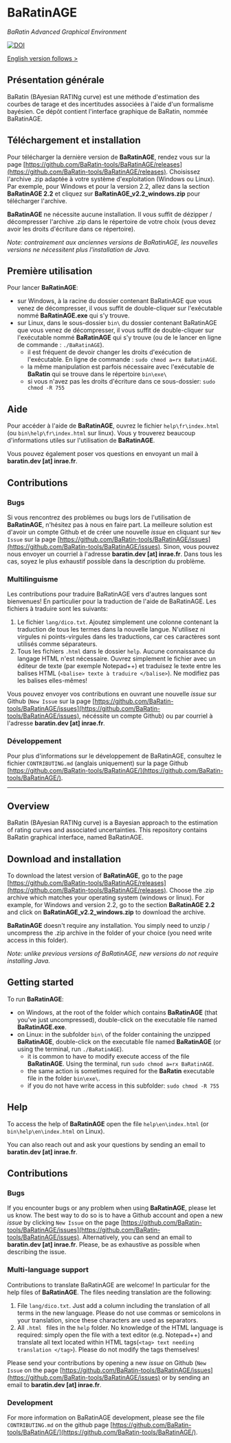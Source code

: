 # BaRatinAGE
_BaRatin Advanced Graphical Environment_

[![DOI](https://zenodo.org/badge/520005014.svg)](https://zenodo.org/badge/latestdoi/520005014)

[English version follows > ](#Overview)

## Présentation générale

BaRatin (BAyesian RATINg curve) est une méthode d'estimation des courbes de tarage et des incertitudes associées à l'aide d'un formalisme bayésien. Ce dépôt contient l'interface graphique de BaRatin, nommée BaRatinAGE.

## Téléchargement et installation

Pour télécharger la dernière version de **BaRatinAGE**, rendez vous sur la page [https://github.com/BaRatin-tools/BaRatinAGE/releases](https://github.com/BaRatin-tools/BaRatinAGE/releases).
Choisissez l'archive .zip adaptée à votre système d'exploitation (Windows ou Linux). 
Par exemple, pour Windows et pour la version 2.2, allez dans la section **BaRatinAGE 2.2** et cliquez sur **BaRatinAGE_v2.2_windows.zip** pour télécharger l'archive.

**BaRatinAGE** ne nécessite aucune installation.
Il vous suffit de dézipper / décompresser l'archive .zip dans le répertoire de votre choix (vous devez avoir les droits d'écriture dans ce répertoire). 

_Note: contrairement aux anciennes versions de BaRatinAGE, les nouvelles versions ne nécessitent plus l'installation de Java._

## Première utilisation

Pour lancer **BaRatinAGE**: 
- sur Windows, à la racine du dossier contenant BaRatinAGE que vous venez de décompresser, il vous suffit de double-cliquer sur l'exécutable nommé **BaRatinAGE.exe** qui s'y trouve.
- sur Linux, dans le sous-dossier `bin\` du dossier contenant BaRatinAGE que vous venez de décompresser, il vous suffit de double-cliquer sur l'exécutable nommé **BaRatinAGE** qui s'y trouve (ou de le lancer en ligne de commande : `./BaRatinAGE`).
    - il est fréquent de devoir changer les droits d'exécution de l'exécutable. En ligne de commande : `sudo chmod a=rx BaRatinAGE`.
    - la même manipulation est parfois nécessaire avec l'exécutable de **BaRatin** qui se trouve dans le répertoire `bin\exe\`
    - si vous n'avez pas les droits d'écriture dans ce sous-dossier: `sudo chmod -R 755`

## Aide

Pour accéder à l'aide de **BaRatinAGE**, ouvrez le fichier `help\fr\index.html` (ou `bin\help\fr\index.html` sur linux).
Vous y trouverez beaucoup d'informations utiles sur l'utilisation de **BaRatinAGE**.

Vous pouvez également poser vos questions en envoyant un mail à **baratin.dev [at] inrae.fr**.

## Contributions

### Bugs

Si vous rencontrez des problèmes ou bugs lors de l'utilisation de **BaRatinAGE**, n'hésitez pas à nous en faire part.
La meilleure solution est d'avoir un compte Github et de créer une nouvelle _issue_  en cliquant sur `New Issue` sur la page [https://github.com/BaRatin-tools/BaRatinAGE/issues](https://github.com/BaRatin-tools/BaRatinAGE/issues).
Sinon, vous pouvez nous envoyer un courriel à l'adresse **baratin.dev [at] inrae.fr**.
Dans tous les cas, soyez le plus exhaustif possible dans la description du problème.

### Multilinguisme

Les contributions pour traduire BaRatinAGE vers d'autres langues sont bienvenues! En particulier pour la traduction de l'aide de BaRatinAGE.
Les fichiers à traduire sont les suivants:
1. Le fichier `lang/dico.txt`. Ajoutez simplement une colonne contenant la traduction de tous les termes dans la nouvelle langue. N'utilisez ni virgules ni points-virgules dans les traductions, car ces caractères sont utilisés comme séparateurs.
2. Tous les fichiers `.html` dans le dossier `help`. Aucune connaissance du langage HTML n'est nécessaire. Ouvrez simplement le fichier avec un éditeur de texte (par exemple Notepad++) et traduisez le texte entre les balises HTML
   (`<balise> texte à traduire </balise>`). Ne modifiez pas les balises elles-mêmes!

Vous pouvez envoyer vos contributions en ouvrant une nouvelle _issue_ sur Github (`New Issue` sur la page [https://github.com/BaRatin-tools/BaRatinAGE/issues](https://github.com/BaRatin-tools/BaRatinAGE/issues), nécéssite un compte Github) ou par courriel à l'adresse **baratin.dev [at] inrae.fr**.

### Développement

Pour plus d'informations sur le développement de BaRatinAGE, consultez le fichier `CONTRIBUTING.md` (anglais uniquement) sur la page Github  [https://github.com/BaRatin-tools/BaRatinAGE/](https://github.com/BaRatin-tools/BaRatinAGE/).


---

## Overview 

BaRatin (BAyesian RATINg curve) is a Bayesian approach to the estimation of rating curves and associated uncertainties. This repository contains BaRatin graphical interface, named BaRatinAGE.

## Download and installation

To download the latest version of **BaRatinAGE**, go to the page [https://github.com/BaRatin-tools/BaRatinAGE/releases](https://github.com/BaRatin-tools/BaRatinAGE/releases).
Choose the .zip archive which matches your operating system (windows or linux). 
For example, for Windows and version 2.2, go to the section **BaRatinAGE 2.2** and click on **BaRatinAGE_v2.2_windows.zip** to download the archive.

**BaRatinAGE** doesn't require any installation.
You simply need to unzip / uncompress the .zip archive in the folder of your choice (you need write access in this folder).

_Note: unlike previous versions of BaRatinAGE, new versions do not require installing Java._

## Getting started

To run **BaRatinAGE**:
- on Windows, at the root of the folder which contains **BaRatinAGE** (that you've just uncompressed), double-click on the executable file named **BaRatinAGE.exe**.
- on Linux: in the subfolder `bin\` of the folder containing the unzipped **BaRatinAGE**,  double-click on the executable file named **BaRatinAGE** (or using the terminal, run `./BaRatinAGE`).
    - it is common to have to modify execute access of the file **BaRatinAGE**. Using the terminal, run `sudo chmod a=rx BaRatinAGE`.
    - the same action is sometimes required for the **BaRatin** executable file in the folder `bin\exe\`.
    - if you do not have write access in this subfolder: `sudo chmod -R 755`

## Help

To access the help of **BaRatinAGE** open the file `help\en\index.html` (or `bin\help\en\index.html` on Linux).

You can also reach out and ask your questions by sending an email to **baratin.dev [at] inrae.fr**.

## Contributions

### Bugs

If you encounter bugs or any problem when using **BaRatinAGE**, please let us know.
The best way to do so is to have a Github account and open a new _issue_ by clicking `New Issue` on the page [https://github.com/BaRatin-tools/BaRatinAGE/issues](https://github.com/BaRatin-tools/BaRatinAGE/issues).
Alternatively, you can send an email to  **baratin.dev [at] inrae.fr**.
Please, be as exhaustive as possible when describing the issue.

### Multi-language support

Contributions to translate BaRatinAGE are welcome! In particular for the help files of **BaRatinAGE**.
The files needing translation are the following:
1. File `lang/dico.txt`. Just add a column including the translation of all terms in the new language.
   Please do not use commas or semicolons in your translation, since these characters are used as separators.
2. All `.html ` files in the `help` folder. No knowledge of the HTML language is required: simply open the file with a text editor (e.g. Notepad++) and translate all text located within HTML tags(`<tag> text needing translation </tag>`). Please do not modify the tags themselves!

Please send your contributions by opening a new _issue_ on Github (`New Issue` on the page [https://github.com/BaRatin-tools/BaRatinAGE/issues](https://github.com/BaRatin-tools/BaRatinAGE/issues) or by sending an email to **baratin.dev [at] inrae.fr**.

### Development

For more information on BaRatinAGE development, please see the file `CONTRIBUTING.md` on the github page [https://github.com/BaRatin-tools/BaRatinAGE/](https://github.com/BaRatin-tools/BaRatinAGE/).
